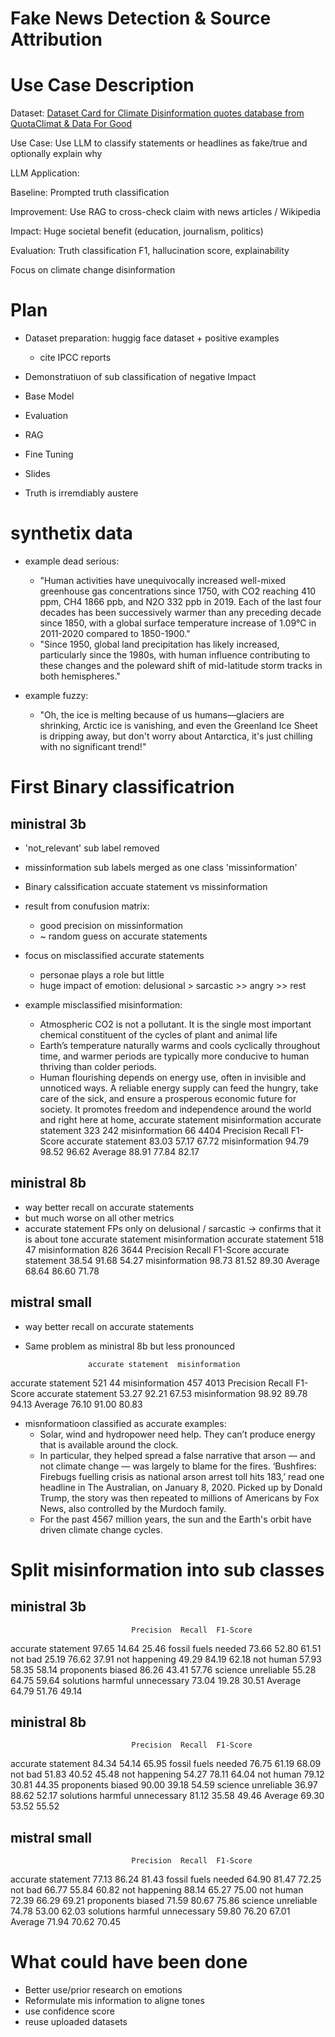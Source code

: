 # Fake News Detection & Source Attribution


# Use Case Description

Dataset: [Dataset Card for Climate Disinformation quotes database from QuotaClimat & Data For Good
](https://huggingface.co/datasets/QuotaClimat/frugalaichallenge-text-train#dataset-card-for-climate-disinformation-quotes-database-from-quotaclimat--data-for-good)

Use Case: Use LLM to classify statements or headlines as fake/true and optionally explain why

LLM Application:

Baseline: Prompted truth classification

Improvement: Use RAG to cross-check claim with news articles / Wikipedia

Impact: Huge societal benefit (education, journalism, politics)

Evaluation: Truth classification F1, hallucination score, explainability

Focus on climate change disinformation



# Plan

- Dataset preparation: huggig face dataset + positive examples
    - cite IPCC reports
- Demonstratiuon of sub classification of negative Impact
- Base Model
- Evaluation
- RAG
- Fine Tuning
- Slides

- Truth is irremdiably austere

# synthetix data

- example dead serious:
    - "Human activities have unequivocally increased well-mixed greenhouse gas concentrations since 1750, with CO2 reaching 410 ppm, CH4 1866 ppb, and N2O 332 ppb in 2019. Each of the last four decades has been successively warmer than any preceding decade since 1850, with a global surface temperature increase of 1.09°C in 2011-2020 compared to 1850-1900."
    - "Since 1950, global land precipitation has likely increased, particularly since the 1980s, with human influence contributing to these changes and the poleward shift of mid-latitude storm tracks in both hemispheres."

- example fuzzy:
    - "Oh, the ice is melting because of us humans—glaciers are shrinking, Arctic ice is vanishing, and even the Greenland Ice Sheet is dripping away, but don't worry about Antarctica, it's just chilling with no significant trend!"

# First Binary classificatrion

## ministral 3b
- 'not_relevant' sub label removed
- missinformation sub labels merged as one class 'missinformation'
- Binary calssification accuate statement vs missinformation
- result from conufusion matrix: 
    - good precision on missinformation
    - ~ random guess on accurate statements
- focus on misclassified accurate statements
    - personae plays a role but little
    - huge impact of emotion: delusional > sarcastic >> angry >> rest 

- example misclassified misinformation:
    - Atmospheric CO2 is not a pollutant. It is the single most important chemical constituent of the cycles of plant and animal life
    - Earth’s temperature naturally warms and cools cyclically throughout time, and warmer periods are typically more conducive to human thriving than colder periods.
    - Human flourishing depends on energy use, often in invisible and unnoticed ways. A reliable energy supply can feed the hungry, take care of the sick, and ensure a prosperous economic future for society.  It promotes freedom and independence around the world and right here at home,
                    accurate statement  misinformation
accurate statement                 323             242
misinformation                      66            4404
                    Precision  Recall  F1-Score
accurate statement      83.03   57.17     67.72
misinformation          94.79   98.52     96.62
Average                 88.91   77.84     82.17

## ministral 8b
- way better recall on accurate statements
- but much worse on all other metrics
- accurate statement  FPs only on delusional / sarcastic -> confirms that it is about tone
                    accurate statement  misinformation
accurate statement                 518              47
misinformation                     826            3644
                    Precision  Recall  F1-Score
accurate statement      38.54   91.68     54.27
misinformation          98.73   81.52     89.30
Average                 68.64   86.60     71.78

## mistral small
- way better recall on accurate statements
- Same problem as ministral 8b but less pronounced

                    accurate statement  misinformation
accurate statement                 521              44
misinformation                     457            4013
                    Precision  Recall  F1-Score
accurate statement      53.27   92.21     67.53
misinformation          98.92   89.78     94.13
Average                 76.10   91.00     80.83

- misnformatioon classified as accurate examples:
   - Solar, wind and hydropower need help. They can’t produce energy that is available around the clock.
   - In particular, they helped spread a false narrative that arson — and not climate change — was largely to blame for the fires. ‘Bushfires: Firebugs fuelling crisis as national arson arrest toll hits 183,’ read one headline in The Australian, on January 8, 2020. Picked up by Donald Trump, the story was then repeated to millions of Americans by Fox News, also controlled by the Murdoch family.
   - For the past 4567 million years, the sun and the Earth's orbit have driven climate change cycles.

# Split misinformation into sub classes

## ministral 3b

                               Precision  Recall  F1-Score
accurate statement                 97.65   14.64     25.46
fossil fuels needed                73.66   52.80     61.51
not bad                            25.19   76.62     37.91
not happening                      49.29   84.19     62.18
not human                          57.93   58.35     58.14
proponents biased                  86.26   43.41     57.76
science unreliable                 55.28   64.75     59.64
solutions harmful unnecessary      73.04   19.28     30.51
Average                            64.79   51.76     49.14

## ministral 8b

                               Precision  Recall  F1-Score
accurate statement                 84.34   54.14     65.95
fossil fuels needed                76.75   61.19     68.09
not bad                            51.83   40.52     45.48
not happening                      54.27   78.11     64.04
not human                          79.12   30.81     44.35
proponents biased                  90.00   39.18     54.59
science unreliable                 36.97   88.62     52.17
solutions harmful unnecessary      81.12   35.58     49.46
Average                            69.30   53.52     55.52

## mistral small

                               Precision  Recall  F1-Score
accurate statement                 77.13   86.24     81.43
fossil fuels needed                64.90   81.47     72.25
not bad                            66.77   55.84     60.82
not happening                      88.14   65.27     75.00
not human                          72.39   66.29     69.21
proponents biased                  71.59   80.67     75.86
science unreliable                 74.78   53.00     62.03
solutions harmful unnecessary      59.80   76.20     67.01
Average                            71.94   70.62     70.45



# What could have been done
- Better use/prior research on emotions
- Reformulate mis information to aligne tones
- use confidence score 
- reuse uploaded datasets